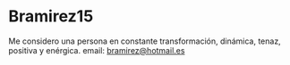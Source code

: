 # Bramirez15
Me considero una persona en constante transformación, dinámica, tenaz, positiva y enérgica. email: bramirez@hotmail.es
